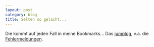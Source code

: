 ```yaml
---
layout: post
category: blog
title: Selten so gelacht...
---
```


Die kommt auf jeden Fall in meine Bookmarks... Das [jumplog](http://jumplog.antville.org/), v.a. die [Fehlermeldungen](http://jumplog.antville.org/topics/Fehlermeldungen/).
